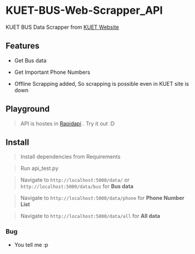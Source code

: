 # KUET-BUS-Web-Scrapper_API
KUET BUS Data Scrapper from [KUET Website](http://www.kuet.ac.bd/index.php/welcome/transportation)

## Features
- Get Bus data

- Get Important Phone Numbers

- Offline Scrapping added, So scrapping is possible even in KUET site is down
 
## Playground

> API is hostes in [Rapidapi](https://rapidapi.com/2013nuhash/api/kuet_bus) . Try it out :D


## Install

> Install dependencies from Requirements

> Run api_test.py

> Navigate to `http://localhost:5000/data/` or `http://localhost:5000/data/bus` for <b>Bus data</b>

> Navigate to `http://localhost:5000/data/phone` for <b>Phone Number List</b>

> Navigate to `http://localhost:5000/data/all` for <b>All data</b>


### Bug
- You tell me :p
